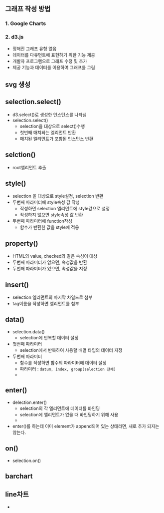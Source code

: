 ## 그래프 작성 방법
### 1. Google Charts
### 2. d3.js
- 정해진 그래프 유형 없음
- 데이터를 다큐먼트에 표현하기 위한 기능 제공
- 개발자 프로그램으로 그래프 수정 및 추가 
- 제공 기능과 데이터를 이용하여 그래프를 그림

## svg 생성

## selection.select()
- d3.select()로 생성한 인스턴스를 나타냄 
- selection.select()
    - selection을 대상으로 select()수행
    - 첫번째 매치되는 엘리먼트 반환
    - 매치된 엘리먼트가 포함된 인스턴스 반환

## selction()
- root엘리먼트 추출

## style()
- selection 을 대상으로 style설정, selection 반환
- 두번째 파라미터에 style속성 값 작성 
    - 작성하면 selection 엘리먼트에 style값으로 설정
    - 작성하지 않으면 style속성 값 반환
- 두번째  파라미터에 function작성
    - 함수가 반환한 값을 style에 적용


## property()
- HTML의 value, checked와 같은 속성이 대상 
- 두번째 파라미터가 없으면, 속성값을 반환
- 두번째 파라미터가 있으면, 속성값을 지정

## insert()
- selection 엘리먼트의 마지막 차일드로 첨부 
- tag이름을 작성하면 엘리먼트를 첨부

## data()
- selection.data()
    - selection에 반복할 데이터 설정
- 첫번째 파라미터
    - selection에서 반복하여 사용할 배열 타입의 데이터 지정
- 두번째 파라미터
    - 함수를 작성하면 함수의 파라미터에 데이터 설정
    - 파라미터 : `datum, index, group(selection 전체)`
    - 

## enter()
- delection.enter()
    - selection의 각 엘리먼트에 데이터를 바인딩
    - selection에 엘리먼트가 없을 때 바인딩하기 위해 사용
    - 
- enter()를 하는데 이미 element가 append되어 있는 상태라면, 새로 추가 되지는 않는다. 

## on()
- selection.on()

## barchart

## line차트
- 
